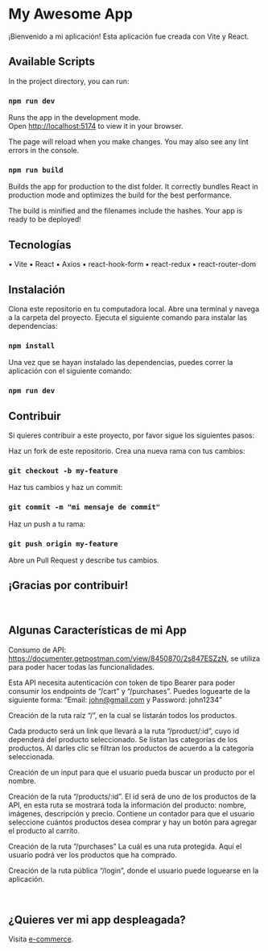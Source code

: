# My Awesome App

¡Bienvenido a mi aplicación! Esta aplicación fue creada con Vite y React.

## Available Scripts

In the project directory, you can run:

### `npm run dev`

Runs the app in the development mode.\
Open [http://localhost:5174](http://localhost:5174) to view it in your browser.

The page will reload when you make changes.
You may also see any lint errors in the console.

### `npm run build`

Builds the app for production to the dist folder.
It correctly bundles React in production mode and optimizes the build for the best performance.

The build is minified and the filenames include the hashes.
Your app is ready to be deployed!


## Tecnologías
▪	Vite
▪	React
▪	Axios
▪	react-hook-form
▪	react-redux
▪	react-router-dom

## Instalación
Clona este repositorio en tu computadora local.
Abre una terminal y navega a la carpeta del proyecto.
Ejecuta el siguiente comando para instalar las dependencias:

### `npm install`

Una vez que se hayan instalado las dependencias, puedes correr la aplicación con el siguiente comando:

### `npm run dev`


## Contribuir
Si quieres contribuir a este proyecto, por favor sigue los siguientes pasos:

Haz un fork de este repositorio.
Crea una nueva rama con tus cambios:

### `git checkout -b my-feature`

Haz tus cambios y haz un commit:

### `git commit -m "mi mensaje de commit"`

Haz un push a tu rama:

### `git push origin my-feature`

Abre un Pull Request y describe tus cambios.

## ¡Gracias por contribuir!

<br>

## Algunas Características de mi App 

Consumo de API: https://documenter.getpostman.com/view/8450870/2s847ESZzN, se utiliza para poder hacer todas las funcionalidades.

Esta API necesita autenticación con token de tipo Bearer para poder consumir los endpoints de “/cart” y “/purchases”. Puedes loguearte de la siguiente forma: “Email: john@gmail.com y Password: john1234”

Creación de la ruta raíz “/”, en la cual se listarán todos los productos.

Cada producto será un link que llevará a la ruta “/product/:id”, cuyo id dependerá del producto seleccionado. Se listan las categorías de los productos. Al darles clic se filtran los productos de acuerdo a la categoría seleccionada.

Creación de un input para que el usuario pueda buscar un producto por el nombre.

Creación de la ruta “/products/:id”. El id será de uno de los productos de la API, en esta ruta se mostrará toda la información del producto: nombre, imágenes, descripción y precio. Contiene un contador para que el usuario seleccione cuántos productos desea comprar y hay un botón para agregar el producto al carrito.

Creación de la ruta “/purchases” La cuál es una ruta protegida. Aquí el usuario podrá ver los productos que ha comprado. 

Creación de la ruta pública “/login”, donde el usuario puede loguearse en la aplicación.

<br>

## ¿Quieres ver mi app despleagada?
Visita <a href="https://e-commerce-ct.netlify.app/" target="_blank">e-commerce</a>.





